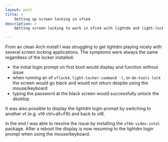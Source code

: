 ```yaml
---
layout: post
title: >
    Setting up screen locking in xfce4
description: >
    Getting screen locking to work in xfce4 with lightdm and light-locker

---
```


From an clean Arch install I was struggling to get lightdm playing nicely with
several screen locking applications. The symptoms were always the same
regardless of the locker installed:

- the initial login prompt on first boot would display and function without
  issue
- when running an of `xflock4`, `light-locker-command -l`, or `dm-tools lock`
  the screen would go black and would not return despite using the
  mouse/keyboard
- typing the password at the black screen would successfully unlock the desktop

It was also possible to display the lightdm login prompt by switching to another
vt (e.g. vt6 ctrl+alt+F6) and back to vt8.

In the end I was able to resolve the issue by installing the `xf86-video-intel`
package. After a reboot the display is now resuming to the lightdm login prompt
when using the mouse/keyboard.
